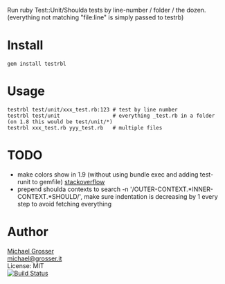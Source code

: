 Run ruby Test::Unit/Shoulda tests by line-number / folder / the dozen.<br/>
(everything not matching "file:line" is simply passed to testrb)

Install
=======
    gem install testrbl

Usage
=====
    testrbl test/unit/xxx_test.rb:123 # test by line number
    testrbl test/unit                 # everything _test.rb in a folder (on 1.8 this would be test/unit/*)
    testrbl xxx_test.rb yyy_test.rb   # multiple files

TODO
====
 - make colors show in 1.9 (without using bundle exec and adding test-runit to gemfile) [stackoverflow](http://stackoverflow.com/questions/10810107/ruby-how-to-get-colors-in-testrb)
 - prepend shoulda contexts to search -n '/OUTER-CONTEXT.*INNER-CONTEXT.*SHOULD/', make sure indentation is decreasing by 1 every step to avoid fetching everything

Author
======
[Michael Grosser](http://grosser.it)<br/>
michael@grosser.it<br/>
License: MIT<br/>
[![Build Status](https://secure.travis-ci.org/grosser/testrbl.png)](http://travis-ci.org/grosser/testrbl)
